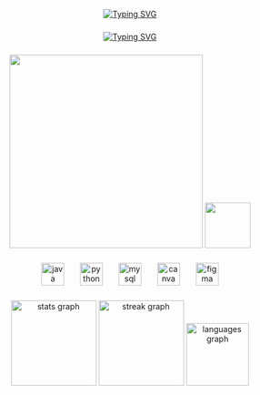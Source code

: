 <p align="center"><a href="https://git.io/typing-svg"><img src="https://readme-typing-svg.demolab.com?font=Unispace&weight=100&pause=1000&color=F40CF7&center=true&random=false&width=435&lines=HI 🙂+I'M+SANDUNI+PRIYADARSHANI" alt="Typing SVG" /></a></p>

###


<p align="center"><a href="https://git.io/typing-svg"><img src="https://readme-typing-svg.demolab.com?font=Unispace&weight=100&size=13&duration=1&pause=1000&color=F40CF7&center=true&repeat=false&random=false&width=600&lines=I'm+a+Undergraduated+Student%2C+from+IJSE-Institute+of+Software+Engineering" alt="Typing SVG" /></a></p>



###

<p align="center"><img height="340" src="https://media.licdn.com/dms/image/D5622AQHfpjL234EClw/feedshare-shrink_2048_1536/0/1693911767128?e=2147483647&v=beta&t=J2ZGomfV_OEzCK57MHHoGWAY8c8kmzalpvQ65tN8b40"  />

<img height="80" src="https://media0.giphy.com/media/6ok2rFOweFjlvdcaez/200w.webp?cid=ecf05e474onmlyp9s3jziqqjb8v4doksok02nrbpn50jwn1f&ep=v1_gifs_related&rid=200w.webp&ct=s"  />



</p>

###

<div align="center">
  <img src="https://cdn.jsdelivr.net/gh/devicons/devicon/icons/java/java-original.svg" height="40" alt="java logo"  />
  <img width="20" />
  <img src="https://cdn.jsdelivr.net/gh/devicons/devicon/icons/python/python-original.svg" height="40" alt="python logo"  />
  <img width="20" />
  <img src="https://cdn.jsdelivr.net/gh/devicons/devicon/icons/mysql/mysql-original.svg" height="40" alt="mysql logo"  />
  <img width="20" />
  <img src="https://cdn.jsdelivr.net/gh/devicons/devicon/icons/canva/canva-original.svg" height="40" alt="canva logo"  />
  <img width="20" />
  <img src="https://cdn.jsdelivr.net/gh/devicons/devicon/icons/figma/figma-original.svg" height="40" alt="figma logo"  />
</div>

###




<div align="center">
  <img src="https://github-readme-stats.vercel.app/api?username=sandunipri&hide_title=false&hide_rank=false&show_icons=true&include_all_commits=true&count_private=true&disable_animations=false&theme=nightowl&locale=en&hide_border=true" height="150" alt="stats graph"  />
  <img src="https://streak-stats.demolab.com?user=sandunipri&locale=en&mode=daily&theme=nightowl&hide_border=true&border_radius=5" height="150" alt="streak graph"  />
  <img src="https://github-readme-stats.vercel.app/api/top-langs?username=sandunipri&locale=en&hide_title=false&layout=compact&card_width=610&langs_count=5&theme=nightowl&hide_border=true" height="110" alt="languages graph"  />
</div>

###
